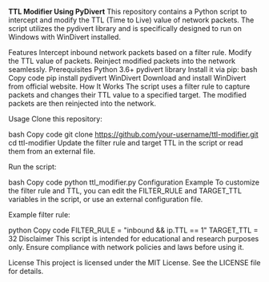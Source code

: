 **TTL Modifier Using PyDivert**
This repository contains a Python script to intercept and modify the TTL (Time to Live) value of network packets. The script utilizes the pydivert library and is specifically designed to run on Windows with WinDivert installed.

Features
Intercept inbound network packets based on a filter rule.
Modify the TTL value of packets.
Reinject modified packets into the network seamlessly.
Prerequisites
Python 3.6+
pydivert library
Install it via pip:
bash
Copy code
pip install pydivert
WinDivert
Download and install WinDivert from official website.
How It Works
The script uses a filter rule to capture packets and changes their TTL value to a specified target. The modified packets are then reinjected into the network.

Usage
Clone this repository:

bash
Copy code
git clone https://github.com/your-username/ttl-modifier.git
cd ttl-modifier
Update the filter rule and target TTL in the script or read them from an external file.

Run the script:

bash
Copy code
python ttl_modifier.py
Configuration Example
To customize the filter rule and TTL, you can edit the FILTER_RULE and TARGET_TTL variables in the script, or use an external configuration file.

Example filter rule:

python
Copy code
FILTER_RULE = "inbound && ip.TTL == 1"
TARGET_TTL = 32
Disclaimer
This script is intended for educational and research purposes only. Ensure compliance with network policies and laws before using it.

License
This project is licensed under the MIT License. See the LICENSE file for details.
